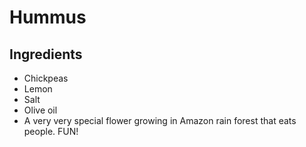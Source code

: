# Hummus
## Ingredients
* Chickpeas
* Lemon
* Salt
* Olive oil
* A very very special flower growing in Amazon rain forest that eats people. FUN!

